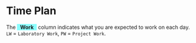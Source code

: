 # Time Plan
The <span style="background-color: #00ffff75; display: inline-block; padding: 0 8px; font-weight: bold;">Work</span> column indicates what you are expected to work on each day. `LW` = `Laboratory Work`, `PW` = `Project Work`.

<TimePlan
	:startDate='new Date(2022, 0, 17)'
	:columns='[
		{key: "l", name: "Lectures/Tutorials", color: "#ffa5009c"},
		{key: "w", name: "Work", color: "#00ffff75"},
		{key: "s", name: "Lab Sessions", color: "#ffff0070"},
		{key: "i", name: "Important", color: "#ff000094"},
	]'
	:rows='[
		// 3
		{w: "LW, PW: Part 1", l: "Course Introduction, Android Basics", i: "Swedish students fix a group today!"},
		{w: "LW, PW: Part 1"},
		{w: "LW, PW: Part 2", s: "L2"},
		{w: "LW, PW: Part 2", l: "Tutorial: Sample App (Activities)"},
		{w: "LW, PW: Part 2", s: "L3, L4"},
		{},
		{},
		// 4
		{w: "LW, PW: Part 3", l: "Tutorial: Git", s: "L1"},
		{w: "LW, PW: Part 3"},
		{w: "LW, PW: Part 3", s: "L2"},
		{w: "LW, PW: Part 4"},
		{w: "LW, PW: Part 4", s: "L3, L4"},
		{},
		{},
		// 5
		{w: "LW, PW: Part 4", l: "GUI Design & Prototyping by Martin", s: "L1"},
		{w: "LW, PW: Part 4"},
		{w: "PW: Part 4", s: "L2"},
		{w: "PW: Part 4", l: "Tutorial: Sample App (Fragments)"},
		{w: "PW: Part 5", s: "L3, L4"},
		{},
		{},
		// 6
		{w: "PW: Part 5", s: "L1", i: "Prototype Presentations"},
		{w: "PW: Part 5", i: "Prototype Presentations"},
		{w: "PW: Part 5", s: "L2"},
		{w: "PW: Part 5", l: "Tutorial: Sample App (Long Running Operations)"},
		{w: "PW: Part 5", s: "L3, L4"},
		{i: "Re-exam period"},
		{i: "Re-exam period"},
		// 7
		{i: "Re-exam period"},
		{i: "Re-exam period"},
		{i: "Re-exam period"},
		{i: "Re-exam period"},
		{i: "Re-exam period"},
		{i: "Re-exam period"},
		{i: "Re-exam period"},
		// 8
		{w: "PW: Part 5", l: "Tutorial: Sample App (Services, BroadRece)", s: "L1"},
		{w: "PW: Part 5"},
		{w: "PW: Part 5", s: "L2"},
		{w: "PW: Part 5"},
		{w: "PW: Part 5", s: "L3, L4"},
		{},
		{},
		// 9
		{w: "PW: Part 5", s: "L1", i: "PW: Halfway Meeting"},
		{i: "PW: Halfway Meeting", w: "PW: Part 5"},
		{i: "PW: Halfway Meeting", w: "PW: Part 5", s: "L2"},
		{i: "PW: Halfway Meeting", w: "PW: Part 5"},
		{i: "PW: Halfway Meeting", w: "PW: Part 5", s: "L3, L4"},
		{},
		{},
		// 10
		{w: "PW: Part 5", i: "PW: Halfway Meeting", s: "L1"},
		{w: "PW: Part 5", i: "PW: Halfway Meeting"},
		{w: "PW: Part 5", i: "PW: Halfway Meeting", s: "L2"},
		{w: "PW: Part 5", i: "PW: Halfway Meeting"},
		{w: "PW: Part 5", i: "PW: Halfway Meeting", s: "L3, L4"},
		{},
		{},
		// 11
		{w: "PW: Part 5", s: "L1"},
		{w: "PW: Part 5"},
		{w: "PW: Part 5", s: "L2"},
		{w: "PW: Part 5"},
		{w: "PW: Part 5", s: "L3, L4"},
		{i: "Exam period"},
		{i: "Exam period"},
		// 12
		{w: "PW: Part 6", i: "Exam period"},
		{w: "PW: Part 6", i: "Exam period"},
		{w: "PW: Part 6", i: "Exam period"},
		{w: "PW: Part 6", i: "Exam period"},
		{w: "PW: Part 6", i: "Exam period"},
		{i: "Exam period"},
		{w: "PW: Part 7", i: "Exam period, Deadline submit PW for grading."},
	]'
/>